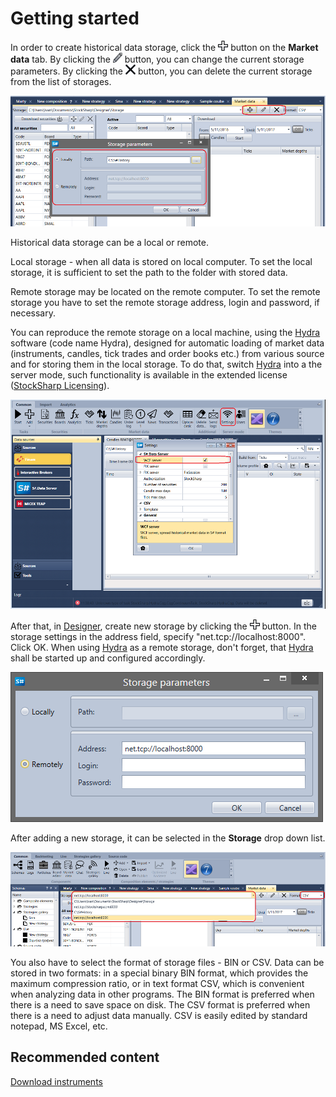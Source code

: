 # Getting started

In order to create historical data storage, click the ![Designer Creating a repository of historical data 00](../images/Designer_Creating_repository_of_historical_data_00.png) button on the **Market data** tab. By clicking the ![Designer Creating a repository of historical data 01](../images/Designer_Creating_repository_of_historical_data_01.png) button, you can change the current storage parameters. By clicking the ![Designer Creating a repository of historical data 02](../images/Designer_Creating_repository_of_historical_data_02.png) button, you can delete the current storage from the list of storages.

![Designer Creating a repository of historical data 03](../images/Designer_Creating_repository_of_historical_data_03.png)

Historical data storage can be a local or remote.

Local storage \- when all data is stored on local computer. To set the local storage, it is sufficient to set the path to the folder with stored data.

Remote storage may be located on the remote computer. To set the remote storage you have to set the remote storage address, login and password, if necessary. 

You can reproduce the remote storage on a local machine, using the [Hydra](Hydra.md) software (code name Hydra), designed for automatic loading of market data (instruments, candles, tick trades and order books etc.) from various source and for storing them in the local storage. To do that, switch [Hydra](Hydra.md) into a the server mode, such functionality is available in the extended license ([StockSharp Licensing](License.md)).

![Designer Creating a repository of historical data 04](../images/Designer_Creating_repository_of_historical_data_04.png)

After that, in [Designer](Designer.md), create new storage by clicking the ![Designer Creating a repository of historical data 00](../images/Designer_Creating_repository_of_historical_data_00.png) button. In the storage settings in the address field, specify "net.tcp:\/\/localhost:8000". Click OK. When using [Hydra](Hydra.md) as a remote storage, don't forget, that [Hydra](Hydra.md) shall be started up and configured accordingly.

![Designer Creating a repository of historical data 05](../images/Designer_Creating_repository_of_historical_data_05.png)

After adding a new storage, it can be selected in the **Storage** drop down list.

![Designer Creating a repository of historical data 06](../images/Designer_Creating_repository_of_historical_data_06.png)

You also have to select the format of storage files \- BIN or CSV. Data can be stored in two formats: in a special binary BIN format, which provides the maximum compression ratio, or in text format CSV, which is convenient when analyzing data in other programs. The BIN format is preferred when there is a need to save space on disk. The CSV format is preferred when there is a need to adjust data manually. CSV is easily edited by standard notepad, MS Excel, etc.

## Recommended content

[Download instruments](Designer_Download_instruments.md)
